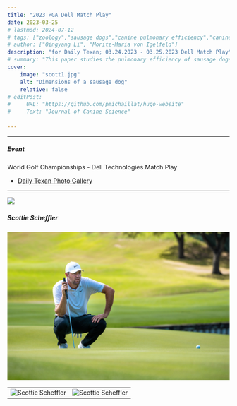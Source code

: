 ```yaml
---
title: "2023 PGA Dell Match Play" 
date: 2023-03-25
# lastmod: 2024-07-12
# tags: ["zoology","sausage dogs","canine pulmonary efficiency","canine science","experimental zoology"]
# author: ["Qingyang Li", "Moritz-Maria von Igelfeld"]
description: "for Daily Texan; 03.24.2023 - 03.25.2023 Dell Match Play" 
# summary: "This paper studies the pulmonary efficiency of sausage dogs through several experiments." 
cover:
    image: "scott1.jpg"
    alt: "Dimensions of a sausage dog"
    relative: false
# editPost:
#     URL: "https://github.com/pmichaillat/hugo-website"
#     Text: "Journal of Canine Science"

---
```


---

<!-- ##### Download

+ [Paper](paper2.pdf)
+ [Online appendix](appendix2.pdf)
+ [Code and data](https://github.com/pmichaillat/wunk)

--- -->

##### Event

World Golf Championships - Dell Technologies Match Play
+ [Daily Texan Photo Gallery](https://thedailytexan.com/2023/03/27/photo-gallery-dell-match-play/)

---

<!-- ##### Figure 2: Dimensions of a sausage dog -->

![](image1.jpg)


##### Scottie Scheffler

![](scott1.jpg)
<table>
  <tr>
    <td><img src="scott2.jpg" alt="Scottie Scheffler" width="300"></td>
    <td><img src="scott3.jpg" alt="Scottie Scheffler" width="300"></td>
  </tr>
</table>






<!-- Prinzel, Florianus, and Moritz-Maria von Igelfeld. 2004. "The Finer Points of Sausage Dogs." *Journal of Canine Science* 43 (2): 89–109. http://www.alexandermccallsmith.com/book/the-finer-points-of-sausage-dogs.

```BibTeX
@article{PI04,
author = {Florianus Prinzel and Moritz-Maria von Igelfeld},
year = {2004},
title ={The Finer Points of Sausage Dogs},
journal = {Journal of Canine Science},
volume = {43},
number = {2},
pages = {89--109},
url = {http://www.alexandermccallsmith.com/book/the-finer-points-of-sausage-dogs}}
```

---

##### Related material

+ [Presentation slides](presentation2.pdf)
+ [Wikipedia entry](https://en.wikipedia.org/wiki/The_Finer_Points_of_Sausage_Dogs) -->
